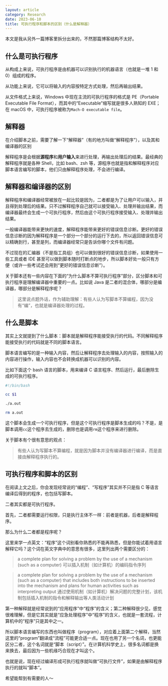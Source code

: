 ```yaml
---
layout: article
category: Research
date: 2023-06-10
title: 可执行程序和脚本的区别（什么是解释器）
---
```

<!-- excerpt-start -->
本文是我从另外一篇博客里拆分出来的，不然那篇博客结构不太好。

## 什么是可执行程序
从构成上来说，可执行程序是由机器可以识别执行的机器语言（也就是一堆 1 和 0）组成的程序。

从功能上来说，它可以将输入的内容按特定方式处理，然后再输出结果。

从文件格式上来说，Windows 中现在主流的可执行程序的格式是 PE（Portable Executable File Format），而其中的“Executable”缩写就是很多人熟知的 EXE；在 macOS 中，可执行程序被称为`Mach-O executable file`。

## 解释器
在介绍脚本之前，需要了解一下“解释器”（有的地方叫做“解释程序”），以及其和编译器的区别

解释程序是会根据**源程序**和**用户输入**来进行处理，再输出处理后的结果。最经典的解释程序就是各种 Shell，比如 bash、zsh 等，源程序也就是指和解释程序对应脚本语言编写的脚本，他们只由解释程序处理，不会进行编译。

## 解释器和编译器的区别
解释程序和编译器经常被放在一起比较是因为，二者都是为了让用户可以输入，并且得到处理后的结果。只不过解释程序自己就可以接受输入、处理并输出结果，而编译器最终会生成一个可执行程序，然后由这个可执行程序接受输入、处理并输出结果。

一般编译器能带来更快的速度，解释程序能带来更好的错误信息诊断。更好的错误信息诊断的因为解释程序是一个部分一个部分的运行下去的，所以返回错误信息可以精确到行，甚至是列，而编译器经常只是告诉你哪个文件有问题。

不过现在的汇编器（不是指工具组）也可以做到很好的错误信息诊断，如果使用一些工具或者 IDE 甚至可以做到脚本随时打断点的地步，所以脚本好处一般只有方便（或许一些考试还会用到“更好的错误信息诊断”）。


关于脚本还有一些内容在下面的“为什么脚本不算可执行程序”部分，区分脚本和可执行程序是理解编译器中重要的一点。比如说 Java 是二者的混合体，哪部分是编译器，哪部分是解释程序呢？

>这里说点题外话，作为辅助理解：有些人认为写脚本不算编程，因为没有“编”，也就是编译器处理的过程。

## 什么是脚本
其实上文就提到了什么脚本：脚本就是解释程序能接受执行的代码。不同解释程序能接受执行的代码就是不同的脚本语言。

脚本语言编写的是一种输入内容，然后让解释程序去处理输入的内容，按照输入的内容进行操作，输入内容也不会转换成机器可以识别的内容。

比如下面这个 bash 语言的脚本，用来编译 C 语言程序、然后运行，最后删除生成的可执行程序。

```bash
#!/bin/bash

cc $1

./a.out

rm a.out
```

这个脚本会生成一个可执行程序，但是这个可执行程序是脚本生成的吗？不是，是脚本调用`cc`这个程序去生成的，删除也是调用`rm`这个程序来进行删除。

关于脚本有个很有意思的观点：
>有些人认为写脚本不算编程，就是因为脚本并没有编译器进行编译，而是直接由解释程序执行的。
## 可执行程序和脚本的区别
在阅读上文之后，你会发现经常说的“编程”、“写程序”其实并不只是指 C 等语言编译后得到的程序，也包括写脚本。

二者其实都是可执行程序。

首先，二者都需要运行权限，只是执行主体不一样：前者是机器，后者是解释程序。

那么为什么二者都是程序呢？

这里来学一点英文：“程序”这个词别看你熟悉的不能再熟悉，但是你能试着用语言解释它吗？这个词在英文字典中的意思有很多，这里列出两个需要区分的：

>a complete plan for solving a problem by the use of a mechanism (such as a computer) 
>可以插入机制（如计算机）的编码指令序列

>a complete plan for solving a problem by the use of a mechanism (such as a computer) that includes both instructions to be inserted into the mechanism and plans for human activities such as interpreting output
>通过使用机制（如计算机）解决问题的完整计划，该机制包括插入机制的指令和解释输出等人类活动计划

第一种解释就是经常说到的“应用程序”中“程序”的含义；第二种解释很少见，感觉很难理解，但是它其实就是“应急处理程序”中“程序”的含义，也就是一套流程，计算机中的“程序”只是其中之一。

所以脚本语言编写的东西也叫做程序（program），对应着上面第二个解释，当然这里的“program”翻译成“流程”可能更合适一点。现在也用了另一个名词，也更能区分二者，这个名词就是“脚本（script）”。在计算机科学史上，很多名词都是换来换去，最后因为一些机缘巧合现在才叫这个。

也就是说，现在经过编译形成可执行程序就叫做“可执行文件”，如果是由解释程序执行的就叫“脚本”。

希望能帮到有需要的人～

